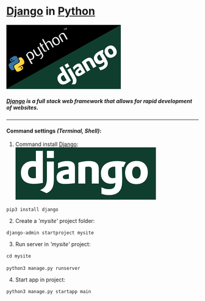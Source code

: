 
# [Django](https://www.djangoproject.com/) in [Python](https://www.python.org/)

[![alt text](image/django_python_icon.png)](https://developer.mozilla.org/en-US/docs/Learn/Server-side/Django)

##### [Django](https://www.djangoproject.com/) is a full stack web framework that allows for rapid development of websites.

-----------------------------------------------------------
#### Command settings _(Terminal, Shell)_:

1) Command install [Django](https://www.djangoproject.com/):
[![alt text](image/django_icon.png)](https://www.djangoproject.com/)

```
pip3 install django
```

2) Create a _'mysite'_ project folder:
```
django-admin startproject mysite
```

3) Run server in _'mysite'_ project:
```
cd mysite

python3 manage.py runserver
```

4) Start app in project: 
```
python3 manage.py startapp main
```
